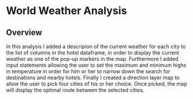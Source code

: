 # World Weather Analysis

## Overview
In this analysis I added a descripion of the current weather for each city to the list of columns in the hotel dataframe, in order to display the current weather as one of the pop-up markers in the map.  Furthermore I added input statements allowing the user to set the maximum and minimum highs in temperature in order for him or her to narrow down the search for destinations and nearby hotels.  Finally I created a direction layer map to allow the user to pick four cities of his or her choice.  Once picked, the map will display the optimal route between the selected cities.
